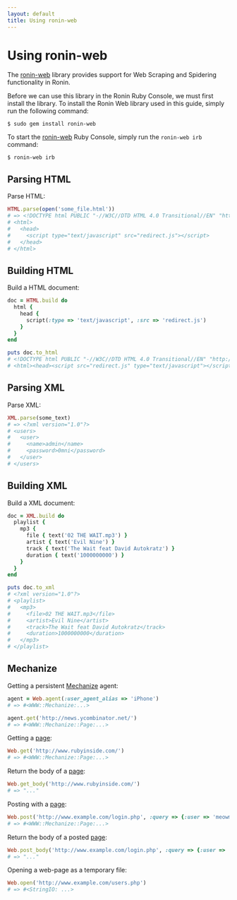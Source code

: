 ```yaml
---
layout: default
title: Using ronin-web
---
```


# Using ronin-web

The [ronin-web] library provides
support for Web Scraping and Spidering functionality in Ronin.

Before we can use this library in the Ronin Ruby Console, we must first
install the library. To install the Ronin Web library used in this guide,
simply run the following command:

```shell
$ sudo gem install ronin-web
```

To start the [ronin-web] Ruby Console, simply run the `ronin-web irb` command:

```shell
$ ronin-web irb
```

## Parsing HTML

Parse HTML:

```ruby
HTML.parse(open('some_file.html'))
# => <!DOCTYPE html PUBLIC "-//W3C//DTD HTML 4.0 Transitional//EN" "http://www.w3.org/TR/REC-html40/loose.dtd">
# <html>
#   <head>
#     <script type="text/javascript" src="redirect.js"></script>
#   </head>
# </html>
```

## Building HTML

Build a HTML document:

```ruby
doc = HTML.build do
  html {
    head {
      script(:type => 'text/javascript', :src => 'redirect.js')
    }
  }
end

puts doc.to_html
# <!DOCTYPE html PUBLIC "-//W3C//DTD HTML 4.0 Transitional//EN" "http://www.w3.org/TR/REC-html40/loose.dtd">
# <html><head><script src="redirect.js" type="text/javascript"></script></head></html>
```

## Parsing XML

Parse XML:

```ruby
XML.parse(some_text)
# => <?xml version="1.0"?>
# <users>
#   <user>
#     <name>admin</name>
#     <password>0mni</password>
#   </user>
# </users>
```

## Building XML

Build a XML document:

```ruby
doc = XML.build do
  playlist {
    mp3 {
      file { text('02 THE WAIT.mp3') }
      artist { text('Evil Nine') }
      track { text('The Wait feat David Autokratz') }
      duration { text('1000000000') }
    }
  }
end

puts doc.to_xml
# <?xml version="1.0"?>
# <playlist>
#   <mp3>
#     <file>02 THE WAIT.mp3</file>
#     <artist>Evil Nine</artist>
#     <track>The Wait feat David Autokratz</track>
#     <duration>1000000000</duration>
#   </mp3>
# </playlist>
```

## Mechanize

Getting a persistent [Mechanize] agent:

```ruby
agent = Web.agent(:user_agent_alias => 'iPhone')
# => #<WWW::Mechanize:...>

agent.get('http://news.ycombinator.net/')
# => #<WWW::Mechanize::Page:...>
```

Getting a [page][Mechanize::Page]:

```ruby
Web.get('http://www.rubyinside.com/')
# => #<WWW::Mechanize::Page:...>
```

Return the body of a [page][Mechanize::Page]:

```ruby
Web.get_body('http://www.rubyinside.com/')
# => "..."
```

Posting with a [page][Mechanize::Page]:

```ruby
Web.post('http://www.example.com/login.php', :query => {:user => 'meowmix', :password => 'delivers'})
# => #<WWW::Mechanize::Page:...>
```

Return the body of a posted [page][Mechanize::Page]:

```ruby
Web.post_body('http://www.example.com/login.php', :query => {:user => 'meowmix', :password => 'delivers'})
# => "..."
```

Opening a web-page as a temporary file:

```ruby
Web.open('http://www.example.com/users.php')
# => #<StringIO: ...>
```

[ronin-web]: https://github.com/ronin-rb/ronin-web#readme
[Mechanize]: https://www.rubydoc.info/gems/mechanize/ 
[Mechanize::Page]: https://www.rubydoc.info/gems/mechanize/Mechanize/Page
